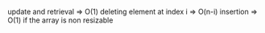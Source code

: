 update and retrieval => O(1)
deleting element at index i => O(n-i)
insertion => O(1) if the array is non resizable
